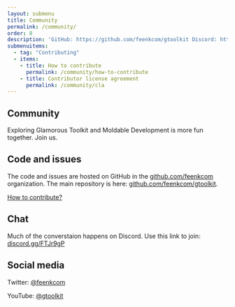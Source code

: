 ```yaml
---
layout: submenu
title: Community
permalink: /community/
order: 8
description: 'GitHub: https://github.com/feenkcom/gtoolkit Discord: https://discord.gg/FTJr9gP'
submenuitems:
  - tag: "Contributing"
  - items:
    - title: How to contribute
      permalink: /community/how-to-contribute
    - title: Contributor license agreement
      permalink: /community/cla
---
```



<section id="contact">
    <div class="container pt-5 pb-5 jumbotron-small">
      <div class="row">
        <div class="col-md-10">
          <h1>Community</h1>
          <p class="lead">Exploring Glamorous Toolkit and Moldable Development is more fun together. Join us.</p>
          <h2>Code and issues</h2>
          <p>The code and issues are hosted on GitHub in the <a href="https://github.com/feenkcom/">github.com/feenkcom</a> organization. The main repository is here: <a href="https://github.com/feenkcom/gtoolkit">github.com/feenkcom/gtoolkit</a>.</p>
          <p><a href="how-to-contribute">How to contribute?</a></p>
          <h2>Chat</h2>
          <p>Much of the converstaion happens on Discord. Use this link to join: <a href="https://discord.gg/FTJr9gP">discord.gg/FTJr9gP</a></p>
          <h2>Social media</h2>
          <p>Twitter: <a href="https://twitter.com/feenkcom">@feenkcom</a></p>
          <p>YouTube: <a href="https://www.youtube.com/@gtoolkit">@gtoolkit</a></p>
        </div>
      </div>
    </div>
</section>